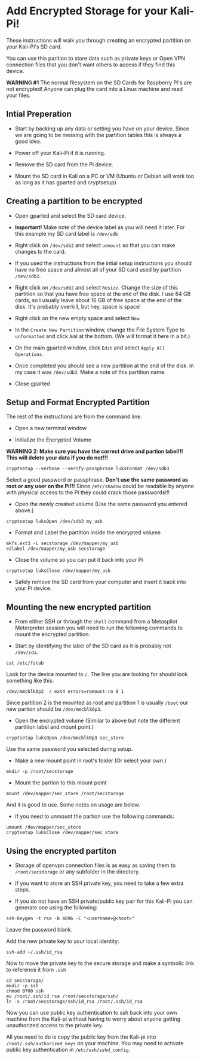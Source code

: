 # Add Encrypted Storage for your Kali-Pi!
These instructions will walk you through creating an encrypted partition on your Kali-Pi's SD card.

You can use this parition to store data such as private keys or Open VPN connection files that you don't want others to access if they find this device.

**WARNING #1** The normal filesystem on the SD Cards for Raspberry Pi's are not encrypted! Anyone can plug the card into a Linux machine and read your files.

## Intial Preperation
- Start by backing up any data or setting you have on your device. Since we are going to be messing with the partition tables this is always a good idea.

- Power off your Kali-Pi if it is running.

- Remove the SD card from the Pi device.

- Mount the SD card in Kali on a PC or VM (Ubuntu or Debian will work too as long as it has gparted and cryptsetup)

## Creating a partition to be encrypted
- Open gparted and select the SD card device.

- **Important!** Make note of the device label as you will need it later. For this example my SD card label is `/dev/sdb`

- Right click on `/dev/sdb2` and select `unmount` so that you can make changes to the card.

- If you used the instructions from the intial setup instructions you should have no free space and almost all of your SD card used by partition `/dev/sdb2`.

- Right click on `/dev/sdb2` and select `Resize`. Change the size of this partition so that you have free space at the end of the disk. I use 64 GB cards, so I usually leave about 16 GB of free space at the end of the disk. It's probably overkill, but hey, space is space!

- Right click on the new empty space and select `New`.

- In the `Create New Partition` window, change the File System Type to `unformatted` and click `Add` at the bottom. (We will format it here in a bit.)

- On the main gparted window, click `Edit` and select `Apply All Operations`.

- Once completed you should see a new partition at the end of the disk. In my case it was `/dev/sdb3`. Make a note of this partition name.

- Close gparted

## Setup and Format Encrypted Partition
The rest of the instructions are from the command line.

- Open a new terminal window

- Initialize the Encrypted Volume

**WARNING 2: Make sure you have the correct drive and partion label!!! This will delete your data if you do not!!!**

`cryptsetup --verbose --verify-passphrase luksFormat /dev/sdb3`

Select a good password or passphrase. **Don't use the same password as root or any user on the Pi!!!** Since `/etc/shadow` could be readable by anyone with physical access to the Pi they could crack those passwords!!!

- Open the newly created volume (Use the same password you entered above.)

`cryptsetup luksOpen /dev/sdb3 my_usb`

- Format and Label the partition inside the encrypted volume

```
mkfs.ext3 -L secstorage /dev/mapper/my_usb
e2label /dev/mapper/my_usb secstorage
```

- Close the volume so you can put it back into your Pi

`cryptsetup luksClose /dev/mapper/my_usb`

- Safely remove the SD card from your computer and insert it back into your Pi device.

## Mounting the new encrypted partition
- From either SSH or through the `shell` command from a Metaspliot Meterpreter session you will need to run the following commands to mount the encrypted partition.

- Start by identifying the label of the SD card as it is probably not `/dev/sda`.

`cat /etc/fstab`

Look for the device mounted to `/`. The line you are looking for should look something like this:

`/dev/mmcblk0p2  / ext4 errors=remount-ro 0 1`

Since partition 2 is the mounted as root and partition 1 is usually `/boot` our new partion should be `/dev/mmcblk0p3`.

- Open the encrypted volume (Similar to above but note the different partition label and mount point.)

`cryptsetup luksOpen /dev/mmcblk0p3 sec_store`

Use the same password you selected during setup.

- Make a new mount point in root's folder (Or select your own.)

`mkdir -p /root/secstorage`

- Mount the partion to this mount point

`mount /dev/mapper/sec_store /root/secstorage`

And it is good to use. Some notes on usage are below.

- If you need to unmount the partion use the following commands:

```
umount /dev/mapper/sec_store
cryptsetup luksClose /dev/mapper/sec_store
```

## Using the encrypted partiton
- Storage of openvpn connection files is as easy as saving them to `/root/secstorage` or any subfolder in the directory.

- If you want to store an SSH private key, you need to take a few extra steps.

- If you do not have an SSH private/public key pair for this Kali-Pi you can generate one using the following:

`ssh-keygen -t rsa -b 4096 -C "<username>@<host>"`

Leave the password blank.

Add the new private key to your local identity:

`ssh-add ~/.ssh/id_rsa`

Now to move the private key to the secure storage and make a symbolic link to reference it from `.ssh`

```
cd secstorage/
mkdir -p ssh
chmod 0700 ssh
mv /root/.ssh/id_rsa /root/secstorage/ssh/
ln -s /root/secstorage/ssh/id_rsa /root/.ssh/id_rsa
```

Now you can use public key authentication to ssh back into your own machine from the Kali-pi without having to worry about anyone getting unauthorized access to the private key.

All you need to do is copy the public key from the Kali-pi into `/root/.ssh/authorized_keys` on your machine. You may need to activate public key authentication in `/etc/ssh/sshd_config`.
